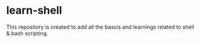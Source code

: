 # learn-shell

This repository is created to add all the bascis and learnings related to shell & bash scripting.